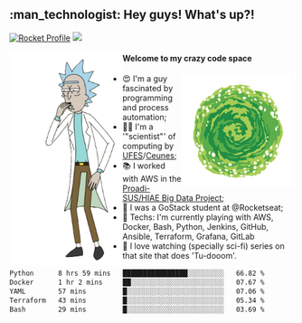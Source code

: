 
<h2> :man_technologist: Hey guys! What's up?!</h2>
                                                                         
[![Rocket Profile](https://img.shields.io/static/v1?label=Rocketseat&message=Profile&colorA=purple&color=black&logo=Rocket&logoColor=white)](https://app.rocketseat.com.br/me/elyabe)
<a href="https://www.linkedin.com/in/elyabe/"><img src="https://img.shields.io/badge/LinkedIn-informational?logo=linkedin"/></a>

<img align='left' src="https://raw.githubusercontent.com/Elyabe/Elyabe/master/images/rick-dancing.gif" width='200'>

                       
#### Welcome to my crazy code space 
<img align='right' src="https://raw.githubusercontent.com/Elyabe/elyabe/master/images/portal-3.gif" width='200'>

- :heart_eyes: I'm a guy fascinated by programming and process automation; 
- :office_worker: I'm a '"scientist"' of computing by [UFES](http://ufes.br)/[Ceunes](http://ceunes.ufes.br);
- :books: I worked with AWS in the [Proadi-SUS/HIAE Big Data Project](https://www.einstein.br/responsabilidade-social/atuacao-com-o-ministerio-da-saude/proadi-sus);
- :rocket: I was a GoStack student at @Rocketseat;
- :green_heart: Techs: I'm currently playing with AWS, Docker, Bash, Python, Jenkins, GitHub, Ansible, Terraform, Grafana, GitLab
- :movie_camera: I love watching (specially sci-fi) series on that site that does 'Tu-dooom'.

<!--START_SECTION:waka-->
```text
Python      8 hrs 59 mins   ████████████████░░░░░░░░░   66.82 % 
Docker      1 hr 2 mins     ██░░░░░░░░░░░░░░░░░░░░░░░   07.67 % 
YAML        57 mins         █░░░░░░░░░░░░░░░░░░░░░░░░   07.06 % 
Terraform   43 mins         █░░░░░░░░░░░░░░░░░░░░░░░░   05.34 % 
Bash        29 mins         █░░░░░░░░░░░░░░░░░░░░░░░░   03.69 %
```
<!--END_SECTION:waka-->
